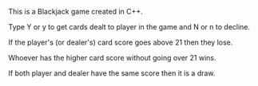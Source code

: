 This is a Blackjack game created in C++.

Type Y or y to get cards dealt to player in the game and N or n to decline.

If the player's (or dealer's) card score goes above 21 then they lose. 

Whoever has the higher card score without going over 21 wins.

If both player and dealer have the same score then it is a draw.